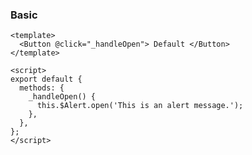 ### Basic

<!--start-code-->

```vue
<template>
  <Button @click="_handleOpen"> Default </Button>
</template>

<script>
export default {
  methods: {
    _handleOpen() {
      this.$Alert.open('This is an alert message.');
    },
  },
};
</script>
```

<!--end-code-->
